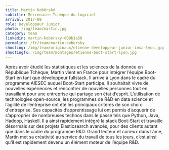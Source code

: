 ```yaml
---
title: Martin Koběrský
subtitle: Mercenaire Tchèque du logiciel
arrival: 2017-09
role: Developpeur Junior
photo: /img/team/martin.jpg
category: team
linkedin: martin-koběrský-009b1a58
permalink: /fr/team/martin-kobersky
shooting: /img/team/originaux/etienne-developpeur-junior-insa-lyon.jpg
shootingfx: /img/team/montages/etienne-boot-start-lyon.jpg
---
```

Après avoir étudié les statistiques et les sciences de la donnée en République Tchèque, Martin vient en France pour intégrer l’équipe Boot-Start en tant que développeur fullstack. Il arrive à Lyon dans le cadre du programme AIESEC auquel Boot-Start participe.
Il souhaitait vivre de nouvelles expériences et rencontrer de nouvelles personnes tout en travaillant pour une entreprise qui partage son état d’esprit. L’utilisation de technologies open-source, les programmes de R&D en data science et l’agilité de l’entreprise ont été les principaux critères de son choix d'entreprise. Ses capacités d’apprentissage lui ont permis d’acquérir de s’approprier de nombreuses technos dans le passé tels que Python, Java, Hadoop, Haskell. Il a ainsi rapidement intégré la stack Boot-Start et travaille désormais sur des projets Elasticsearch avancés, pour des clients autant que dans le cadre du programme R&D. Grand lecteur et curieux dans l’âme, Martin met sa créativité au service du travail de tous les jours, c’est ainsi qu’il est rapidement devenu un élément moteur de l’équipe R&D.
